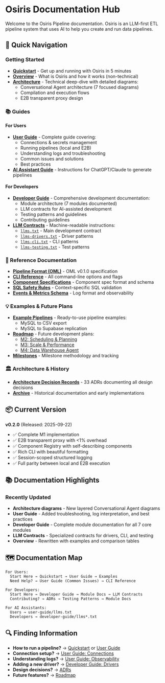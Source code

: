 # Osiris Documentation Hub

Welcome to the Osiris Pipeline documentation. Osiris is an LLM-first ETL pipeline system that uses AI to help you create and run data pipelines.

## 🚀 Quick Navigation

### Getting Started
- **[Quickstart](quickstart.md)** - Get up and running with Osiris in 5 minutes
- **[Overview](overview.md)** - What is Osiris and how it works (non-technical)
- **[Architecture](architecture.md)** - Technical deep-dive with detailed diagrams:
  - Conversational Agent architecture (7 focused diagrams)
  - Compilation and execution flows
  - E2B transparent proxy design

### 📚 Guides

#### For Users
- **[User Guide](user-guide/user-guide.md)** - Complete guide covering:
  - Connections & secrets management
  - Running pipelines (local and E2B)
  - Understanding logs and troubleshooting
  - Common issues and solutions
  - Best practices
- **[AI Assistant Guide](user-guide/llms.txt)** - Instructions for ChatGPT/Claude to generate pipelines

#### For Developers
- **[Developer Guide](developer-guide/README.md)** - Comprehensive development documentation:
  - Module architecture (7 modules documented)
  - LLM contracts for AI-assisted development
  - Testing patterns and guidelines
  - Contributing guidelines
- **[LLM Contracts](developer-guide/)** - Machine-readable instructions:
  - [`llms.txt`](developer-guide/llms.txt) - Main development contract
  - [`llms-drivers.txt`](developer-guide/llms-drivers.txt) - Driver patterns
  - [`llms-cli.txt`](developer-guide/llms-cli.txt) - CLI patterns
  - [`llms-testing.txt`](developer-guide/llms-testing.txt) - Test patterns

### 📖 Reference Documentation
- **[Pipeline Format (OML)](reference/pipeline-format.md)** - OML v0.1.0 specification
- **[CLI Reference](reference/cli.md)** - All command-line options and flags
- **[Component Specifications](reference/components-spec.md)** - Component spec format and schema
- **[SQL Safety Rules](reference/sql-safety.md)** - Context-specific SQL validation
- **[Events & Metrics Schema](reference/events_and_metrics_schema.md)** - Log format and observability

### 💡 Examples & Future Plans
- **[Example Pipelines](examples/)** - Ready-to-use pipeline examples:
  - MySQL to CSV export
  - MySQL to Supabase replication
- **[Roadmap](roadmap/)** - Future development plans:
  - [M2: Scheduling & Planning](roadmap/milestone-m2-planning.md)
  - [M3: Scale & Performance](roadmap/milestone-m3-technical-scale.md)
  - [M4: Data Warehouse Agent](roadmap/milestone-m4-dwh-agent.md)
- **[Milestones](milestones/README.md)** - Milestone methodology and tracking

### 🏛️ Architecture & History
- **[Architecture Decision Records](adr/)** - 33 ADRs documenting all design decisions
- **[Archive](archive/)** - Historical documentation and early implementations

## 📦 Current Version

**v0.2.0** (Released: 2025-09-22)
- ✅ Complete M1 implementation
- ✅ E2B transparent proxy with <1% overhead
- ✅ Component Registry with self-describing components
- ✅ Rich CLI with beautiful formatting
- ✅ Session-scoped structured logging
- ✅ Full parity between local and E2B execution

## 📚 Documentation Highlights

### Recently Updated
- **Architecture diagrams** - New layered Conversational Agent diagrams
- **User Guide** - Added troubleshooting, log interpretation, and best practices
- **Developer Guide** - Complete module documentation for all 7 core modules
- **LLM Contracts** - Specialized contracts for drivers, CLI, and testing
- **Overview** - Rewritten with examples and comparison tables

## 🗺️ Documentation Map

```
For Users:
  Start Here → Quickstart → User Guide → Examples
  Need Help? → User Guide (Common Issues) → CLI Reference

For Developers:
  Start Here → Developer Guide → Module Docs → LLM Contracts
  Contributing? → ADRs → Testing Patterns → Module Docs

For AI Assistants:
  Users → user-guide/llms.txt
  Developers → developer-guide/llms*.txt
```

## 🔍 Finding Information

- **How to run a pipeline?** → [Quickstart](quickstart.md) or [User Guide](user-guide/user-guide.md)
- **Connection setup?** → [User Guide: Connections](user-guide/user-guide.md#1-connections--secrets)
- **Understanding logs?** → [User Guide: Observability](user-guide/user-guide.md#3-observability)
- **Adding a new driver?** → [Developer Guide: Drivers](developer-guide/module-drivers.md)
- **Design decisions?** → [ADRs](adr/)
- **Future features?** → [Roadmap](roadmap/)
